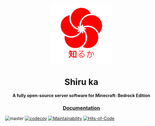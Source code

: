 <p align="center"><a href="http://shiruka.net"><img src="logo/SHIRUKA.png" width="200px"/></a></p>
<h1 align="center">Shiru ka</h1>
<p align="center"><strong>A fully open-source server software for Minecraft: Bedrock Edition</strong></p>
<h3 align="center">
  <a href="http://docs.shiruka.net">Documentation</a> 
</h3>

![master](https://github.com/shiruka/shiruka/workflows/build/badge.svg)
[![codecov](https://codecov.io/gh/shiruka/shiruka/branch/master/graph/badge.svg?token=R8GSQZLTS9)](https://codecov.io/gh/shiruka/shiruka)
[![Maintainability](https://api.codeclimate.com/v1/badges/39cc4c7bce400a705913/maintainability)](https://codeclimate.com/github/shiruka/shiruka/maintainability)
[![Hits-of-Code](https://hitsofcode.com/github/shiruka/shiruka)](https://hitsofcode.com/github/shiruka/shiruka/view)
